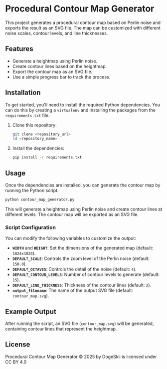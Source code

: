 
# Procedural Contour Map Generator

This project generates a procedural contour map based on Perlin noise and exports the result as an SVG file. The map can be customized with different noise scales, contour levels, and line thicknesses.

## Features
- Generate a heightmap using Perlin noise.
- Create contour lines based on the heightmap.
- Export the contour map as an SVG file.
- Use a simple progress bar to track the process.

## Installation

To get started, you'll need to install the required Python dependencies. You can do this by creating a `virtualenv` and installing the packages from the `requirements.txt` file.

1. Clone this repository:
   ```bash
   git clone <repository_url>
   cd <repository_name>
   ```

2. Install the dependencies:
   ```bash
   pip install -r requirements.txt
   ```

## Usage

Once the dependencies are installed, you can generate the contour map by running the Python script.

```bash
python contour_map_generator.py
```

This will generate a heightmap using Perlin noise and create contour lines at different levels. The contour map will be exported as an SVG file.

### Script Configuration
You can modify the following variables to customize the output:
- **`WIDTH`** and **`HEIGHT`**: Set the dimensions of the generated map (default: `1024x1024`).
- **`DEFAULT_SCALE`**: Controls the zoom level of the Perlin noise (default: `150.0`).
- **`DEFAULT_OCTAVES`**: Controls the detail of the noise (default: `4`).
- **`DEFAULT_CONTOUR_LEVELS`**: Number of contour levels to generate (default: `15`).
- **`DEFAULT_LINE_THICKNESS`**: Thickness of the contour lines (default: `2`).
- **`output_filename`**: The name of the output SVG file (default: `contour_map.svg`).

## Example Output

After running the script, an SVG file (`contour_map.svg`) will be generated, containing contour lines that represent the heightmap.

## License

Procedural Contour Map Generator © 2025 by DogeSkii is licensed under CC BY 4.0 

